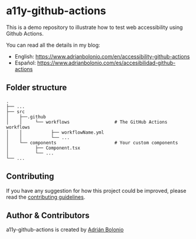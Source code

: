 # a11y-github-actions

This is a demo repository to illustrate how to test web accessibility using Github Actions.

You can read all the details in my blog:

- English: https://www.adrianbolonio.com/en/accessibility-github-actions
- Español: https://www.adrianbolonio.com/es/accesibilidad-github-actions

## Folder structure

    .
    ├── ...
    ├── src
    │    ├──.github
    │    │     └── workflows                 # The GitHub Actions workflows
    │    │           ├── workflowName.yml
    │    │           └── ...
    │    └── components                      # Your custom components
    │          ├── Component.tsx
    │          └── ...
    └── ...

## Contributing

If you have any suggestion for how this project could be improved, please read the [contributing guidelines](https://github.com/bolonio/a11y-github-actions/blob/master/CONTRIBUTING.md).

## Author & Contributors

a11y-github-actions is created by [Adrián Bolonio](https://www.adrianbolonio.com)
